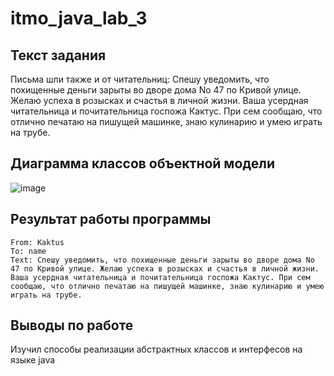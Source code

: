 # itmo_java_lab_3

## Текст задания

  Письма шли также и от читательниц: Спешу уведомить, что похищенные деньги зарыты во дворе дома No 47 по Кривой улице. Желаю успеха в розысках и счастья в личной жизни. Ваша усердная читательница и почитательница госпожа Кактус. При сем сообщаю, что отлично печатаю на пишущей машинке, знаю кулинарию и умею играть на трубе. 

## Диаграмма классов объектной модели
![image](https://github.com/Deformater/itmo_java_lab_3/assets/76251290/4d21f0d8-8c06-4f50-a544-812698256942)

## Результат работы программы
    From: Kaktus
    To: name
    Text: Спешу уведомить, что похищенные деньги зарыты во дворе дома No 47 по Кривой улице. Желаю успеха в розысках и счастья в личной жизни. Ваша усердная читательница и почитательница госпожа Кактус. При сем сообщаю, что отлично печатаю на пишущей машинке, знаю кулинарию и умею играть на трубе. 

## Выводы по работе
Изучил способы реализации абстрактных классов и интерфесов на языке java

